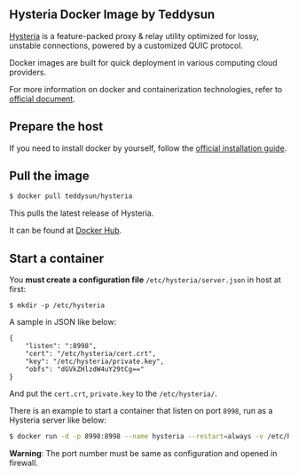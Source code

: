 ## Hysteria Docker Image by Teddysun

[Hysteria][1] is a feature-packed proxy & relay utility optimized for lossy, unstable connections, powered by a customized QUIC protocol.

Docker images are built for quick deployment in various computing cloud providers.

For more information on docker and containerization technologies, refer to [official document][2].

## Prepare the host

If you need to install docker by yourself, follow the [official installation guide][3].

## Pull the image

```bash
$ docker pull teddysun/hysteria
```

This pulls the latest release of Hysteria.

It can be found at [Docker Hub][4].

## Start a container

You **must create a configuration file**  `/etc/hysteria/server.json` in host at first:

```
$ mkdir -p /etc/hysteria
```

A sample in JSON like below:

```
{
    "listen": ":8998",
    "cert": "/etc/hysteria/cert.crt",
    "key": "/etc/hysteria/private.key",
    "obfs": "dGVkZHlzdW4uY29tCg=="
}
```

And put the `cert.crt`, `private.key` to the `/etc/hysteria/`.

There is an example to start a container that listen on port `8998`, run as a Hysteria server like below:

```bash
$ docker run -d -p 8998:8998 --name hysteria --restart=always -v /etc/hysteria:/etc/hysteria teddysun/hysteria
```

**Warning**: The port number must be same as configuration and opened in firewall.

[1]: https://github.com/HyNetwork/hysteria
[2]: https://docs.docker.com/
[3]: https://docs.docker.com/install/
[4]: https://hub.docker.com/r/teddysun/hysteria/